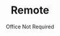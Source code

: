 ---
layout: page-books
title: Remote
subtitle: Office Not Required
essential: 
categories: ['work']
authors: ['David Heinemeier Hansson', ' \nJason Fried']
authors_twitter: ['']
excerpt: #1 in three business categories on Amazon.com. As an employer, restricting your hiring to a small geographic region means you’re not getting the best people you can.
resource_url: https://basecamp.com/books/remote
amazon_url: https://www.amazon.com/dp/0804137501
wikipedia_url: 
free_url: 
---